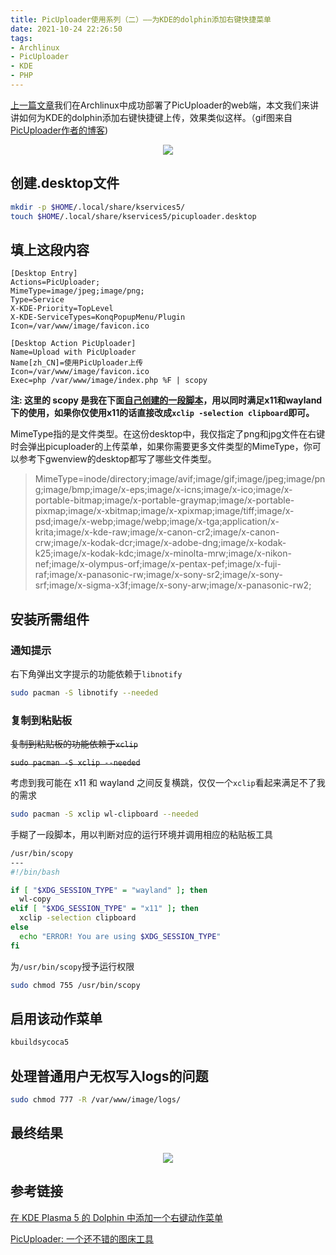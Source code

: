 ```yaml
---
title: PicUploader使用系列（二）——为KDE的dolphin添加右键快捷菜单
date: 2021-10-24 22:26:50
tags:
- Archlinux
- PicUploader
- KDE
- PHP
---
```


[上一篇文章](/2021/10/21/picuploader-on-archlinux-with-caddy/)我们在Archlinux中成功部署了PicUploader的web端，本文我们来讲讲如何为KDE的dolphin添加右键快捷键上传，效果类似这样。（gif图来自[PicUploader作者的博客](https://www.xiebruce.top/17.html))

<center><img src="https://img.xiebruce.top/2018/09/11/f4859eda8832f814486fc00df971e3cc.gif" width = "" height = ""></center>

## 创建.desktop文件

```bash
mkdir -p $HOME/.local/share/kservices5/
touch $HOME/.local/share/kservices5/picuploader.desktop
```

## 填上这段内容

```
[Desktop Entry]
Actions=PicUploader;
MimeType=image/jpeg;image/png;
Type=Service
X-KDE-Priority=TopLevel
X-KDE-ServiceTypes=KonqPopupMenu/Plugin
Icon=/var/www/image/favicon.ico

[Desktop Action PicUploader]
Name=Upload with PicUploader
Name[zh_CN]=使用PicUploader上传
Icon=/var/www/image/favicon.ico
Exec=php /var/www/image/index.php %F | scopy
```

**注: 这里的 scopy 是我在下面[自己创建的一段脚本](#复制到粘贴板)，用以同时满足x11和wayland下的使用，如果你仅使用x11的话直接改成`xclip -selection clipboard`即可。**

MimeType指的是文件类型。在这份desktop中，我仅指定了png和jpg文件在右键时会弹出picuploader的上传菜单，如果你需要更多文件类型的MimeType，你可以参考下gwenview的desktop都写了哪些文件类型。

> MimeType=inode/directory;image/avif;image/gif;image/jpeg;image/png;image/bmp;image/x-eps;image/x-icns;image/x-ico;image/x-portable-bitmap;image/x-portable-graymap;image/x-portable-pixmap;image/x-xbitmap;image/x-xpixmap;image/tiff;image/x-psd;image/x-webp;image/webp;image/x-tga;application/x-krita;image/x-kde-raw;image/x-canon-cr2;image/x-canon-crw;image/x-kodak-dcr;image/x-adobe-dng;image/x-kodak-k25;image/x-kodak-kdc;image/x-minolta-mrw;image/x-nikon-nef;image/x-olympus-orf;image/x-pentax-pef;image/x-fuji-raf;image/x-panasonic-rw;image/x-sony-sr2;image/x-sony-srf;image/x-sigma-x3f;image/x-sony-arw;image/x-panasonic-rw2;

## 安装所需组件

### 通知提示

右下角弹出文字提示的功能依赖于`libnotify`

```bash
sudo pacman -S libnotify --needed
```

### 复制到粘贴板

~~复制到粘贴板的功能依赖于`xclip`~~

~~`sudo pacman -S xclip --needed`~~

考虑到我可能在 x11 和 wayland 之间反复横跳，仅仅一个`xclip`看起来满足不了我的需求

```bash
sudo pacman -S xclip wl-clipboard --needed
```

手糊了一段脚本，用以判断对应的运行环境并调用相应的粘贴板工具

```bash
/usr/bin/scopy
---
#!/bin/bash

if [ "$XDG_SESSION_TYPE" = "wayland" ]; then
  wl-copy
elif [ "$XDG_SESSION_TYPE" = "x11" ]; then
  xclip -selection clipboard
else
  echo "ERROR! You are using $XDG_SESSION_TYPE"
fi
```

为`/usr/bin/scopy`授予运行权限

```bash
sudo chmod 755 /usr/bin/scopy
```

## 启用该动作菜单

```bash
kbuildsycoca5
```

## 处理普通用户无权写入logs的问题

```bash
sudo chmod 777 -R /var/www/image/logs/
```

## 最终结果

<center><img src="https://static.031130.xyz/uploads/2024/08/12/62f36f57f34aa.gif" width = "" height = ""></center>

## 参考链接

[在 KDE Plasma 5 的 Dolphin 中添加一个右键动作菜单](https://cnzhx.net/blog/kde-plasma-5-dolphin-add-action-menu-entry/)

[PicUploader: 一个还不错的图床工具](https://www.xiebruce.top/17.html)
